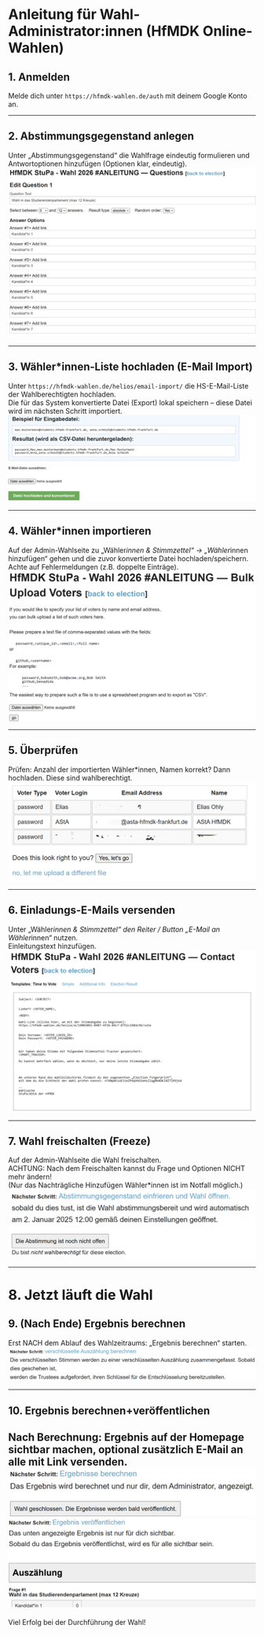 # Anleitung für Wahl-Administrator:innen (HfMDK Online-Wahlen)




## 1. Anmelden
Melde dich unter `https://hfmdk-wahlen.de/auth` mit deinem Google Konto an. 

---

## 2. Abstimmungsgegenstand anlegen
Unter „Abstimmungsgegenstand“ die Wahlfrage eindeutig formulieren und Antwortoptionen hinzufügen (Optionen klar, eindeutig).  
![Abstimmungsgegenstand](/static/Readme_media/Anleitung_Admin/3.png)

---

## 3. Wähler*innen-Liste hochladen (E-Mail Import)
Unter `https://hfmdk-wahlen.de/helios/email-import/` die HS-E-Mail-Liste der Wahlberechtigten hochladen.  
Die für das System konvertierte Datei (Export) lokal speichern – diese Datei wird im nächsten Schritt importiert.  
![E-Mail Import](/static/Readme_media/Anleitung_Admin/5.png)

---

## 4. Wähler*innen importieren
Auf der Admin-Wahlseite zu „Wähler*innen & Stimmzettel“ → „Wähler*innen hinzufügen“ gehen und die zuvor konvertierte Datei hochladen/speichern.  
Achte auf Fehlermeldungen (z.B. doppelte Einträge).  
![Wählerimport](/static/Readme_media/Anleitung_Admin/4.png)

---

## 5. Überprüfen
Prüfen: Anzahl der importierten Wähler*innen, Namen korrekt? Dann hochladen. Diese sind wahlberechtigt.
![Überprüfen](/static/Readme_media/Anleitung_Admin/6.png)

---

## 6. Einladungs-E-Mails versenden
Unter „Wähler*innen & Stimmzettel“ den Reiter / Button „E-Mail an Wähler*innen“ nutzen.  
Einleitungstext hinzufügen.  
![Einladungs-Mail](/static/Readme_media/Anleitung_Admin/7.png)

---

## 7. Wahl freischalten (Freeze)
Auf der Admin-Wahlseite die Wahl freischalten.  
ACHTUNG: Nach dem Freischalten kannst du Frage und Optionen NICHT mehr ändern!  
(Nur das Nachträgliche Hinzufügen Wähler*innen ist im Notfall möglich.)  
![Freischalten](/static/Readme_media/Anleitung_Admin/8.png)

---

# 8. Jetzt läuft die Wahl



## 9. (Nach Ende) Ergebnis berechnen
Erst NACH dem Ablauf des Wahlzeitraums: „Ergebnis berechnen“ starten.  
![Ergebnis berechnen](/static/Readme_media/Anleitung_Admin/9.png)

---

## 10. Ergebnis berechnen+veröffentlichen
Nach Berechnung: Ergebnis auf der Homepage sichtbar machen, optional zusätzlich E-Mail an alle mit Link versenden.
![Ergebnis veröffentlichen](/static/Readme_media/Anleitung_Admin/10.png)
![Auszählung Abschluss](/static/Readme_media/Anleitung_Admin/11.png)
---

Viel Erfolg bei der Durchführung der Wahl!